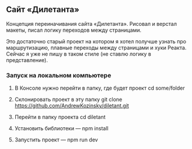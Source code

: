 ## Сайт «Дилетанта»

Концепция переиначивания сайта «Дилетанта». Рисовал и верстал макеты, писал логику переходов между страницами.

Это достаточно старый проект на котором я хотел получше узнать про маршрутизацию, плавные переходы между страницами и хуки Реакта. Сейчас я уже не пишу в таком стиле (не ставлю логику в представление).


### Запуск на локальном компьютере

1. В Консоле нужно перейти в папку, где будет проект
   cd some/folder

2. Склонировать проект в эту папку
   git clone https://github.com/AndrewKozinsky/diletant.git

3. Перейти в папку проекта
   cd diletant

4. Установить библиотеки
— npm install

5. Запустить проект
— npm run dev